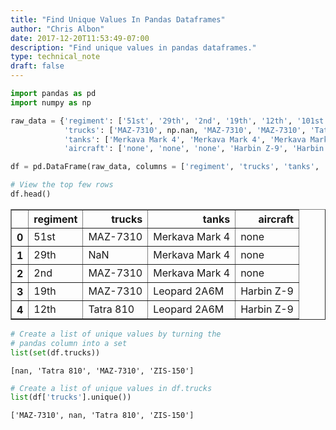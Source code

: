 ```yaml
---
title: "Find Unique Values In Pandas Dataframes"
author: "Chris Albon"
date: 2017-12-20T11:53:49-07:00
description: "Find unique values in pandas dataframes."
type: technical_note
draft: false
---
```


```python
import pandas as pd
import numpy as np
```


```python
raw_data = {'regiment': ['51st', '29th', '2nd', '19th', '12th', '101st', '90th', '30th', '193th', '1st', '94th', '91th'], 
            'trucks': ['MAZ-7310', np.nan, 'MAZ-7310', 'MAZ-7310', 'Tatra 810', 'Tatra 810', 'Tatra 810', 'Tatra 810', 'ZIS-150', 'Tatra 810', 'ZIS-150', 'ZIS-150'],
            'tanks': ['Merkava Mark 4', 'Merkava Mark 4', 'Merkava Mark 4', 'Leopard 2A6M', 'Leopard 2A6M', 'Leopard 2A6M', 'Arjun MBT', 'Leopard 2A6M', 'Arjun MBT', 'Arjun MBT', 'Arjun MBT', 'Arjun MBT'],
            'aircraft': ['none', 'none', 'none', 'Harbin Z-9', 'Harbin Z-9', 'none', 'Harbin Z-9', 'SH-60B Seahawk', 'SH-60B Seahawk', 'SH-60B Seahawk', 'SH-60B Seahawk', 'SH-60B Seahawk']}

df = pd.DataFrame(raw_data, columns = ['regiment', 'trucks', 'tanks', 'aircraft'])
```


```python
# View the top few rows
df.head()
```




<div>
<table border="1" class="dataframe">
  <thead>
    <tr style="text-align: right;">
      <th></th>
      <th>regiment</th>
      <th>trucks</th>
      <th>tanks</th>
      <th>aircraft</th>
    </tr>
  </thead>
  <tbody>
    <tr>
      <th>0</th>
      <td>51st</td>
      <td>MAZ-7310</td>
      <td>Merkava Mark 4</td>
      <td>none</td>
    </tr>
    <tr>
      <th>1</th>
      <td>29th</td>
      <td>NaN</td>
      <td>Merkava Mark 4</td>
      <td>none</td>
    </tr>
    <tr>
      <th>2</th>
      <td>2nd</td>
      <td>MAZ-7310</td>
      <td>Merkava Mark 4</td>
      <td>none</td>
    </tr>
    <tr>
      <th>3</th>
      <td>19th</td>
      <td>MAZ-7310</td>
      <td>Leopard 2A6M</td>
      <td>Harbin Z-9</td>
    </tr>
    <tr>
      <th>4</th>
      <td>12th</td>
      <td>Tatra 810</td>
      <td>Leopard 2A6M</td>
      <td>Harbin Z-9</td>
    </tr>
  </tbody>
</table>
</div>




```python
# Create a list of unique values by turning the
# pandas column into a set
list(set(df.trucks))
```




    [nan, 'Tatra 810', 'MAZ-7310', 'ZIS-150']




```python
# Create a list of unique values in df.trucks
list(df['trucks'].unique())
```




    ['MAZ-7310', nan, 'Tatra 810', 'ZIS-150']


